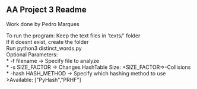 ## AA Project 3 Readme
Work done by Pedro Marques

To run the program:
    Keep the text files in 'texts/' folder\
        If it doesnt exist, create the folder\
    Run python3 distinct_words.py\
        Optional Parameters:\
            * -f filename -> Specify file to analyze\
            * -s SIZE_FACTOR -> Changes HashTable Size: +SIZE_FACTOR=>-Collisions\
            * -hash HASH_METHOD -> Specify which hashing method to use\
                >Available: ["PyHash","PRHF"]
